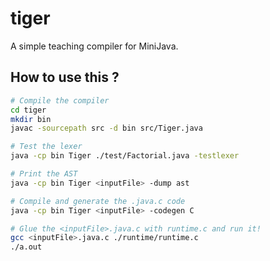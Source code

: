 # tiger
A simple teaching compiler for MiniJava.

## How to use this ?

``` bash
# Compile the compiler
cd tiger  
mkdir bin
javac -sourcepath src -d bin src/Tiger.java

# Test the lexer
java -cp bin Tiger ./test/Factorial.java -testlexer

# Print the AST
java -cp bin Tiger <inputFile> -dump ast

# Compile and generate the .java.c code
java -cp bin Tiger <inputFile> -codegen C

# Glue the <inputFile>.java.c with runtime.c and run it!
gcc <inputFile>.java.c ./runtime/runtime.c
./a.out

```
